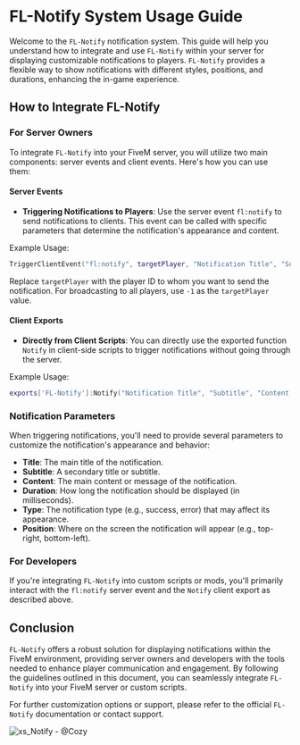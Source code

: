 
# FL-Notify System Usage Guide

Welcome to the `FL-Notify` notification system. This guide will help you understand how to integrate and use `FL-Notify` within your server for displaying customizable notifications to players. `FL-Notify` provides a flexible way to show notifications with different styles, positions, and durations, enhancing the in-game experience.

## How to Integrate FL-Notify

### For Server Owners

To integrate `FL-Notify` into your FiveM server, you will utilize two main components: server events and client events. Here's how you can use them:

#### Server Events

- **Triggering Notifications to Players**: Use the server event `fl:notify` to send notifications to clients. This event can be called with specific parameters that determine the notification's appearance and content.

Example Usage:
```lua
TriggerClientEvent("fl:notify", targetPlayer, "Notification Title", "Subtitle", "Content message", 5000, "type", "position")
```
Replace `targetPlayer` with the player ID to whom you want to send the notification. For broadcasting to all players, use `-1` as the `targetPlayer` value.

#### Client Exports

- **Directly from Client Scripts**: You can directly use the exported function `Notify` in client-side scripts to trigger notifications without going through the server.

Example Usage:
```lua
exports['FL-Notify']:Notify("Notification Title", "Subtitle", "Content message", 5000, "type", "position")
```

### Notification Parameters

When triggering notifications, you'll need to provide several parameters to customize the notification's appearance and behavior:

- **Title**: The main title of the notification.
- **Subtitle**: A secondary title or subtitle.
- **Content**: The main content or message of the notification.
- **Duration**: How long the notification should be displayed (in milliseconds).
- **Type**: The notification type (e.g., success, error) that may affect its appearance.
- **Position**: Where on the screen the notification will appear (e.g., top-right, bottom-left).

### For Developers

If you're integrating `FL-Notify` into custom scripts or mods, you'll primarily interact with the `fl:notify` server event and the `Notify` client export as described above.

## Conclusion

`FL-Notify` offers a robust solution for displaying notifications within the FiveM environment, providing server owners and developers with the tools needed to enhance player communication and engagement. By following the guidelines outlined in this document, you can seamlessly integrate `FL-Notify` into your FiveM server or custom scripts.

For further customization options or support, please refer to the official `FL-Notify` documentation or contact support.

![xs_Notify - @Cozy](https://github.com/BeansFL/FL-Notify/assets/106496863/b9f8cb20-f42d-4428-a0dd-9a8740f859e8)
